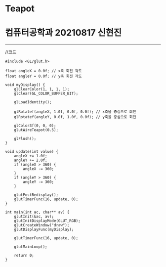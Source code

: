 # Teapot
# 컴퓨터공학과 20210817 신현진

------------
//코드

    #include <GL/glut.h>
    
    float angleX = 0.0f; // x축 회전 각도
    float angleY = 0.0f; // y축 회전 각도
    
    void myDisplay() {
        glClearColor(1, 1, 1, 1); 
        glClear(GL_COLOR_BUFFER_BIT); 
    
        glLoadIdentity();
    
        glRotatef(angleX, 1.0f, 0.0f, 0.0f); // x축을 중심으로 회전
        glRotatef(angleY, 0.0f, 1.0f, 0.0f); // y축을 중심으로 회전
    
        glColor3f(0, 0, 0); 
        glutWireTeapot(0.5); 
    
        glFlush(); 
    }
    
    void update(int value) {
        angleX += 1.0f; 
        angleY += 2.0f; 
        if (angleX > 360) {
            angleX -= 360; 
        }
        if (angleY > 360) {
            angleY -= 360; 
        }
    
        glutPostRedisplay(); 
        glutTimerFunc(16, update, 0); 
    }
    
    int main(int ac, char** av) {
        glutInit(&ac, av); 
        glutInitDisplayMode(GLUT_RGB); 
        glutCreateWindow("draw"); 
        glutDisplayFunc(myDisplay); 
    
        glutTimerFunc(16, update, 0); 
    
        glutMainLoop(); 
    
        return 0;
    }

